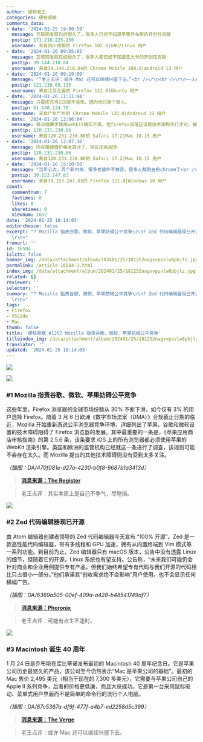 ```yaml
---
author: 硬核老王
categories: 硬核观察
comments_data:
- date: '2024-01-25 19:00:59'
  message: 互联网发展已经很久了，很多人已经不知道苹果乔布斯的开创性贡献
  postip: 171.218.225.156
  username: 来自四川成都的 Firefox 102.0|GNU/Linux 用户
- date: '2024-01-26 09:05:05'
  message: 互联网发展已经很久了，很多人都已经不知道王大爷的开创性贡献
  postip: 39.144.218.84
  username: 来自39.144.218.84的 Chrome Mobile 108.0|Android 13 用户
- date: '2024-01-26 09:19:00'
  message: "“老王点评：或许 Mac 还可以继续兴盛下去。”<br />\r\n<br />\r\n——入门产品太贵，甚至几年前的二手依然很贵。这点不改兴盛不起来，最多在自己的领域内活得很好。"
  postip: 121.238.68.135
  username: 来自江苏无锡的 Firefox 121.0|Ubuntu 用户
- date: '2024-01-26 11:11:44'
  message: 只要库克当CEO就不会改，因为他只是个商人。
  postip: 61.140.134.70
  username: 来自广东广州的 Chrome Mobile 120.0|Android 10 用户
- date: '2024-01-26 12:06:04'
  message: 移动端要求使用webkit确实不爽，但firefox没落应该是技术架构不行才对，被同样开源的chromium打败了
  postip: 120.231.230.86
  username: 来自120.231.230.86的 Safari 17.2|Mac 10.15 用户
- date: '2024-01-26 12:07:36'
  message: 内存跟硬盘价格太算计了，现在还8G起步
  postip: 120.231.230.86
  username: 来自120.231.230.86的 Safari 17.2|Mac 10.15 用户
- date: '2024-01-26 15:10:50'
  message: "当年心大，弄个新内核，很多老插件不兼容，很多人都跑去用chrome了<br />\r\nMozilla的指责并没问题，前几年微软说自家的edge对YouTube适配差是因为Google在YouTube上面搞小动作"
  postip: 39.153.247.83
  username: 来自39.153.247.83的 Firefox 121.0|Windows 10 用户
count:
  commentnum: 7
  favtimes: 0
  likes: 0
  sharetimes: 0
  viewnum: 1652
date: '2024-01-25 18:14:03'
editorchoice: false
excerpt: "? Mozilla 指责谷歌、微软、苹果妨碍公平竞争\r\n? Zed 代码编辑器现已开源\r\n? Macintosh 诞生 40 周年\r\n»
  \r\n»"
fromurl: ''
id: 16584
islctt: false
banner_img: /data/attachment/album/202401/25/181252nagvvpzvlw8pbjtz.jpg
permalink: /article-16584-1.html
index_img: /data/attachment/album/202401/25/181252nagvvpzvlw8pbjtz.jpg
related: []
reviewer: ''
selector: ''
summary: "? Mozilla 指责谷歌、微软、苹果妨碍公平竞争\r\n? Zed 代码编辑器现已开源\r\n? Macintosh 诞生 40 周年\r\n»
  \r\n»"
tags:
- Firefox
- VSCode
- Mac
thumb: false
title: '硬核观察 #1257 Mozilla 指责谷歌、微软、苹果妨碍公平竞争'
titleindex_img: /data/attachment/album/202401/25/181252nagvvpzvlw8pbjtz.jpg
translator: ''
updated: '2024-01-25 18:14:03'
---
```


![](/data/attachment/album/202401/25/181252nagvvpzvlw8pbjtz.jpg)


![](/data/attachment/album/202401/25/181307qbai5vmkppvif6d2.png)


### #1 Mozilla 指责谷歌、微软、苹果妨碍公平竞争


这些年里，Firefox 浏览器的全球市场份额从 30% 不断下滑，如今仅有 3% 的用户选择 Firefox。随着 3 月 6 日欧洲《数字市场法案（DMA）》合规截止日期的临近，Mozilla 开始重新游说公平浏览器竞争环境，详细列出了苹果、谷歌和微软设置的技术障碍阻碍了 Firefox 浏览器的发展。其中最重要的一条是，《苹果应用商店审核指南》的第 2.5.6 条，该条要求 iOS 上的所有浏览器都必须使用苹果的 WebKit 渲染引擎。英国和欧洲的监管机构已经就这一条进行了调查，该规则可能不会存在太久。而 Mozilla 提出的其他技术障碍则没有受到太多关注。


*（插图：DA/470f081e-d27a-4230-b0f8-9687b1a3413d）*



> 
> **[消息来源：The Register](https://www.theregister.com/2024/01/25/mozilla_apple_google_browser_wars/)**
> 
> 
> 



> 
> 老王点评：其实本质上是自己不争气，尽瞎搞。
> 
> 
> 


![](/data/attachment/album/202401/25/181324ozyb4xyco4w6awjy.png)


### #2 Zed 代码编辑器现已开源


由 Atom 编辑器创建者领导的 Zed 代码编辑器今天宣布 “100% 开源”。Zed 是一款高性能代码编辑器，带有多线程和 GPU 加速，拥有从内置终端到 Vim 模式等一系列功能。到目前为止，Zed 编辑器只有 macOS 版本，公告中没有透露 Linux 的细节，但随着它的开源，Linux 系统也有望支持。公告称，“未来我们可能仍会针对商业和企业用例提供专有产品，但我们始终希望专有代码与我们开源的代码相比只占很小一部分。”他们承诺其“创收需求绝不会影响”用户使用，也不会显示任何横幅广告。


*（插图：DA/6369a505-00ef-409a-a428-b48541749af7）*



> 
> **[消息来源：Phoronix](https://www.phoronix.com/news/Zed-Editor-Open-Source)**
> 
> 
> 



> 
> 老王点评：可能有点生不逢时。
> 
> 
> 


![](/data/attachment/album/202401/25/181346mj4imrpprvgn91sn.png)


### #3 Macintosh 诞生 40 周年


1 月 24 日是乔布斯在库比蒂诺发布最初的 Macintosh 40 周年纪念日。它是苹果公司历史最悠久的产品，该公司至今仍然表示“Mac 是苹果公司的基础”。最初的 Mac 售价 2,495 美元（相当于现在的 7,300 多美元），它需要与苹果公司自己的 Apple II 系列竞争，后者的价格更低廉，而且大获成功。它是第一台采用鼠标驱动、菜单式用户界面而不是简单的命令行的流行个人电脑。


*（插图：DA/67c5367a-df9f-477f-a4b7-ed2258d5c399）*



> 
> **[消息来源：The Verge](https://www.theverge.com/24048479/apple-mac-40-anniversary)**
> 
> 
> 



> 
> 老王点评：或许 Mac 还可以继续兴盛下去。
> 
> 
>